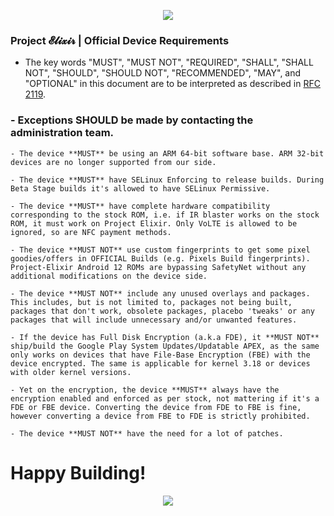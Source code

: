 <p align="center">
  <img src="https://i.imgur.com/po2OKNU.png" />
</p>

### Project 𝓔𝓵𝓲𝔁𝓲𝓻 | Official Device Requirements

- The key words "MUST", "MUST NOT", "REQUIRED", "SHALL", "SHALL NOT", "SHOULD", "SHOULD NOT", "RECOMMENDED",  "MAY", and "OPTIONAL" in this document are to be interpreted as described in [RFC 2119](https://tools.ietf.org/html/rfc2119).

### - Exceptions **SHOULD** be made by contacting the administration team.

```
- The device **MUST** be using an ARM 64-bit software base. ARM 32-bit devices are no longer supported from our side.

- The device **MUST** have SELinux Enforcing to release builds. During Beta Stage builds it's allowed to have SELinux Permissive.

- The device **MUST** have complete hardware compatibility corresponding to the stock ROM, i.e. if IR blaster works on the stock ROM, it must work on Project Elixir. Only VoLTE is allowed to be ignored, so are NFC payment methods.

- The device **MUST NOT** use custom fingerprints to get some pixel goodies/offers in OFFICIAL Builds (e.g. Pixels Build fingerprints). Project-Elixir Android 12 ROMs are bypassing SafetyNet without any additional modifications on the device side.

- The device **MUST NOT** include any unused overlays and packages. This includes, but is not limited to, packages not being built, packages that don't work, obsolete packages, placebo 'tweaks' or any packages that will include unnecessary and/or unwanted features.

- If the device has Full Disk Encryption (a.k.a FDE), it **MUST NOT** ship/build the Google Play System Updates/Updatable APEX, as the same only works on devices that have File-Base Encryption (FBE) with the device encrypted. The same is applicable for kernel 3.18 or devices with older kernel versions.

- Yet on the encryption, the device **MUST** always have the encryption enabled and enforced as per stock, not mattering if it's a FDE or FBE device. Converting the device from FDE to FBE is fine, however converting a device from FBE to FDE is strictly prohibited.

- The device **MUST NOT** have the need for a lot of patches.
```

# Happy Building! 

<p align="center">
  <img src="https://i.imgur.com/EtbsAyn.png" />
</p>
